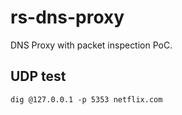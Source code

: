 # rs-dns-proxy

DNS Proxy with packet inspection PoC.

## UDP test

```
dig @127.0.0.1 -p 5353 netflix.com
```